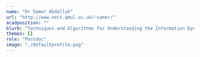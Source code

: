```yaml
---
name: "Dr Samer Abdallah"
url: "http://www.eecs.qmul.ac.uk/~samer/"
acadposition: ""
blurb: "Techniques and Algorithms for Understanding the Information Dynamics of Music"
themes: []
role: "Postdoc"
image: "./defaultprofile.png"
---
```

